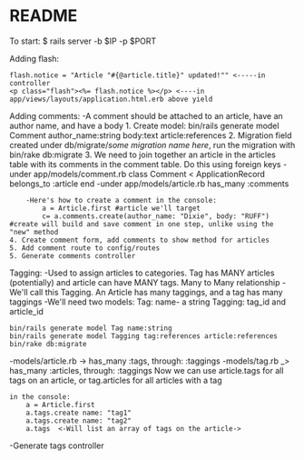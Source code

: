 # README

To start:  $ rails server -b $IP -p $PORT

Adding flash:

    flash.notice = "Article "#{@article.title}" updated!"" <-----in controller
    <p class="flash"><%= flash.notice %></p> <----in app/views/layouts/application.html.erb above yield
    
    
Adding comments:
    -A comment should be attached to an article, have an author name, and have a body
    1. Create model: bin/rails generate model Comment author_name:string body:text article:references
    2. Migration field created under db/migrate/_some migration name here_, run the migration with bin/rake db:migrate
    3. We need to join together an article in the articles table with its comments in the comment table. Do this using foreign keys
        -under app/models/comment.rb
            class Comment < ApplicationRecord
                belongs_to :article
            end
        -under app/models/article.rb
                has_many :comments
        
        -Here's how to create a comment in the console:
            a = Article.first #article we'll target
            c= a.comments.create(author_name: "Dixie", body: "RUFF") #create will build and save comment in one step, unlike using the "new" method
    4. Create comment form, add comments to show method for articles
    5. Add comment route to config/routes
    5. Generate comments controller
    
Tagging:
-Used to assign articles to categories. Tag has MANY articles (potentially) and article can have MANY tags. Many to Many relationship
-We'll call this Tagging. An Article has many taggings, and a tag has many taggings
-We'll need two models:
    Tag: name- a string
    Tagging: tag_id and article_id
    
    bin/rails generate model Tag name:string
    bin/rails generate model Tagging tag:references article:references
    bin/rake db:migrate
-models/article.rb      -> has_many :tags, through: :taggings
-models/tag.rb          _> has_many :articles, through:  :taggings
    Now we can use article.tags for all tags on an article, or tag.articles for all articles with a tag
    
    in the console:
        a = Article.first
        a.tags.create name: "tag1"
        a.tags.create name: "tag2"
        a.tags  <-Will list an array of tags on the article->
-Generate tags controller